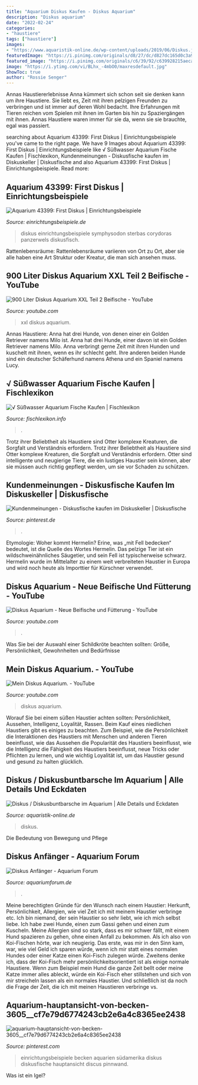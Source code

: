 ```yaml
---
title: "Aquarium Diskus Kaufen - Diskus Aquarium"
description: "Diskus aquarium"
date: "2022-02-24"
categories:
- "haustiere"
tags: ["haustiere"]
images:
- "https://www.aquaristik-online.de/wp-content/uploads/2019/06/Diskus.jpg"
featuredImage: "https://i.pinimg.com/originals/d8/27/dc/d827dc165d0c3a97bcd098215e81ac73.jpg"
featured_image: "https://i.pinimg.com/originals/c6/39/92/c639928215aecaaef33b7ee5dce5f014.jpg"
image: "https://i.ytimg.com/vi/BLhx_-4mbO0/maxresdefault.jpg"
ShowToc: true
author: "Rossie Senger"
---
```



Annas Haustiererlebnisse
Anna kümmert sich schon seit sie denken kann um ihre Haustiere. Sie liebt es, Zeit mit ihren pelzigen Freunden zu verbringen und ist immer auf deren Wohl bedacht. Ihre Erfahrungen mit Tieren reichen vom Spielen mit ihnen im Garten bis hin zu Spaziergängen mit ihnen. Annas Haustiere waren immer für sie da, wenn sie sie brauchte, egal was passiert.

	

		
searching about Aquarium 43399: First Diskus | Einrichtungsbeispiele you've came to the right page. We have 9 Images about Aquarium 43399: First Diskus | Einrichtungsbeispiele like √ Süßwasser Aquarium Fische Kaufen | Fischlexikon, Kundenmeinungen - Diskusfische kaufen im Diskuskeller | Diskusfische and also Aquarium 43399: First Diskus | Einrichtungsbeispiele. Read more:
		
    
## Aquarium 43399: First Diskus | Einrichtungsbeispiele

<img loading=lazy src="https://www.einrichtungsbeispiele.de/images_43399/h1080_w1920/besatz-im-aquarium-first-diskus__f97f825850230cc484f1a1fa5816b52f.jpg" onerror="this.onerror=null;this.src='https://tse4.mm.bing.net/th?id=OIP.jfjkg-k4QRoNMGZKO4wcfQHaFj&amp;pid=15.1';" alt="Aquarium 43399: First Diskus | Einrichtungsbeispiele">

_Source: einrichtungsbeispiele.de_

>diskus einrichtungsbeispiele symphysodon sterbas corydoras panzerwels diskusfisch. 

	

Rattenlebensräume: Rattenlebensräume variieren von Ort zu Ort, aber sie alle haben eine Art Struktur oder Kreatur, die man sich ansehen muss.

    
## 900 Liter Diskus Aquarium XXL Teil 2 Beifische - YouTube

<img loading=lazy src="https://i.ytimg.com/vi/we77NLlxez4/maxresdefault.jpg" onerror="this.onerror=null;this.src='https://tse1.mm.bing.net/th?id=OIP.0gpVDc36p-GXiYGgJ5rGhgHaEK&amp;pid=15.1';" alt="900 Liter Diskus Aquarium XXL Teil 2 Beifische - YouTube">

_Source: youtube.com_

>xxl diskus aquarium. 

	

Annas Haustiere: Anna hat drei Hunde, von denen einer ein Golden Retriever namens Milo ist.
Anna hat drei Hunde, einer davon ist ein Golden Retriever namens Milo. Anna verbringt gerne Zeit mit ihren Hunden und kuschelt mit ihnen, wenn es ihr schlecht geht. Ihre anderen beiden Hunde sind ein deutscher Schäferhund namens Athena und ein Spaniel namens Lucy.

    
## √ Süßwasser Aquarium Fische Kaufen | Fischlexikon

<img loading=lazy src="https://i.pinimg.com/originals/b1/bf/15/b1bf15253596240cdcd79843faf35aee.jpg" onerror="this.onerror=null;this.src='https://tse3.mm.bing.net/th?id=OIP.MSCSXksCeA3LNs0lQzFr8AHaEK&amp;pid=15.1';" alt="√ Süßwasser Aquarium Fische Kaufen | Fischlexikon">

_Source: fischlexikon.info_

>. 

	

Trotz ihrer Beliebtheit als Haustiere sind Otter komplexe Kreaturen, die Sorgfalt und Verständnis erfordern.
Trotz ihrer Beliebtheit als Haustiere sind Otter komplexe Kreaturen, die Sorgfalt und Verständnis erfordern. Otter sind intelligente und neugierige Tiere, die ein lustiges Haustier sein können, aber sie müssen auch richtig gepflegt werden, um sie vor Schaden zu schützen.

    
## Kundenmeinungen - Diskusfische Kaufen Im Diskuskeller | Diskusfische

<img loading=lazy src="https://i.pinimg.com/originals/d8/27/dc/d827dc165d0c3a97bcd098215e81ac73.jpg" onerror="this.onerror=null;this.src='https://tse2.mm.bing.net/th?id=OIP.m8VmCqYvxYEKsLkLBGgiAgHaE8&amp;pid=15.1';" alt="Kundenmeinungen - Diskusfische kaufen im Diskuskeller | Diskusfische">

_Source: pinterest.de_

>. 

	

Etymologie: Woher kommt Hermelin?
Erine, was „mit Fell bedecken“ bedeutet, ist die Quelle des Wortes Hermelin. Das pelzige Tier ist ein wildschweinähnliches Säugetier, und sein Fell ist typischerweise schwarz. Hermelin wurde im Mittelalter zu einem weit verbreiteten Haustier in Europa und wird noch heute als Importtier für Kürschner verwendet.

    
## Diskus Aquarium - Neue Beifische Und Fütterung - YouTube

<img loading=lazy src="https://i.ytimg.com/vi/qoQTPnYDnQA/maxresdefault.jpg" onerror="this.onerror=null;this.src='https://tse3.mm.bing.net/th?id=OIP.vqwzIttyKGqYUSirO23jAAHaEK&amp;pid=15.1';" alt="Diskus Aquarium - Neue Beifische und Fütterung - YouTube">

_Source: youtube.com_

>. 

	

Was Sie bei der Auswahl einer Schildkröte beachten sollten: Größe, Persönlichkeit, Gewohnheiten und Bedürfnisse

    
## Mein Diskus Aquarium. - YouTube

<img loading=lazy src="https://i.ytimg.com/vi/BLhx_-4mbO0/maxresdefault.jpg" onerror="this.onerror=null;this.src='https://tse3.mm.bing.net/th?id=OIP.mvonzOCXCzzW1fjN6ljBQAHaEK&amp;pid=15.1';" alt="Mein Diskus Aquarium. - YouTube">

_Source: youtube.com_

>diskus aquarium. 

	

Worauf Sie bei einem süßen Haustier achten sollten: Persönlichkeit, Aussehen, Intelligenz, Loyalität, Rassen.
Beim Kauf eines niedlichen Haustiers gibt es einiges zu beachten. Zum Beispiel, wie die Persönlichkeit die Interaktionen des Haustiers mit Menschen und anderen Tieren beeinflusst, wie das Aussehen die Popularität des Haustiers beeinflusst, wie die Intelligenz die Fähigkeit des Haustiers beeinflusst, neue Tricks oder Pflichten zu lernen, und wie wichtig Loyalität ist, um das Haustier gesund und gesund zu halten glücklich.

    
## Diskus / Diskusbuntbarsche Im Aquarium | Alle Details Und Eckdaten

<img loading=lazy src="https://www.aquaristik-online.de/wp-content/uploads/2019/06/Diskus.jpg" onerror="this.onerror=null;this.src='https://tse3.mm.bing.net/th?id=OIP.dromIem0BmjWvd2VKADFNgHaFj&amp;pid=15.1';" alt="Diskus / Diskusbuntbarsche im Aquarium | Alle Details und Eckdaten">

_Source: aquaristik-online.de_

>diskus. 

	

Die Bedeutung von Bewegung und Pflege

    
## Diskus Anfänger - Aquarium Forum

<img loading=lazy src="https://www.aquariumforum.de/gallery/files/1/4/6/5/8/dsc00144-med.jpg" onerror="this.onerror=null;this.src='https://tse2.mm.bing.net/th?id=OIP.gZT4CDRQKAU5D8umQ6oyVgHaFj&amp;pid=15.1';" alt="Diskus Anfänger - Aquarium Forum">

_Source: aquariumforum.de_

>. 

	

Meine berechtigten Gründe für den Wunsch nach einem Haustier: Herkunft, Persönlichkeit, Allergien, wie viel Zeit ich mit meinem Haustier verbringe etc.
Ich bin niemand, der sein Haustier so sehr liebt, wie ich mich selbst liebe. Ich habe zwei Hunde, einen zum Gassi gehen und einen zum Kuscheln. Meine Allergien sind so stark, dass es mir schwer fällt, mit einem Hund spazieren zu gehen, ohne einen Anfall zu bekommen. Als ich also von Koi-Fischen hörte, war ich neugierig.
Das erste, was mir in den Sinn kam, war, wie viel Geld ich sparen würde, wenn ich mir statt eines normalen Hundes oder einer Katze einen Koi-Fisch zulegen würde. Zweitens denke ich, dass der Koi-Fisch mehr persönlichkeitsorientiert ist als einige normale Haustiere. Wenn zum Beispiel mein Hund die ganze Zeit bellt oder meine Katze immer alles ableckt, würde ein Koi-Fisch eher stillstehen und sich von mir streicheln lassen als ein normales Haustier. Und schließlich ist da noch die Frage der Zeit, die ich mit meinen Haustieren verbringe vs.

    
## Aquarium-hauptansicht-von-becken-3605__cf7e79d6774243cb2e6a4c8365ee2438

<img loading=lazy src="https://i.pinimg.com/originals/c6/39/92/c639928215aecaaef33b7ee5dce5f014.jpg" onerror="this.onerror=null;this.src='https://tse1.mm.bing.net/th?id=OIP.VxrkSxn2SPeGLC_xilffjgHaE9&amp;pid=15.1';" alt="aquarium-hauptansicht-von-becken-3605__cf7e79d6774243cb2e6a4c8365ee2438">

_Source: pinterest.com_

>einrichtungsbeispiele becken aquarien südamerika diskus diskusfische hauptansicht discus pinnwand. 

	

Was ist ein Igel?

